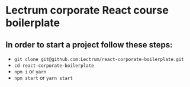 # Lectrum corporate React course boilerplate

## In order to start a project follow these steps:

+ `git clone git@github.com:Lectrum/react-corporate-boilerplate.git`
+ `cd react-corporate-boilerplate`
+ `npm i` or `yarn`
+ `npm start` or `yarn start`
